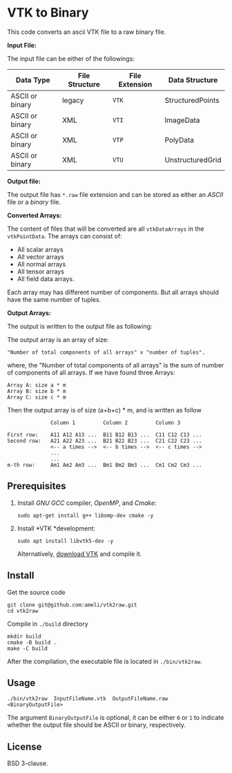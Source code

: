 # VTK to Binary

This code converts an ascii VTK file to a raw binary file.

**Input File:**

The input file can be either of the followings:

| Data Type       | File Structure | File Extension | Data Structure   |
| --------------- | -------------- | -------------- | ---------------- |
| ASCII or binary | legacy         | ``VTK``        | StructuredPoints |
| ASCII or binary | XML            | ``VTI``        | ImageData        |
| ASCII or binary | XML            | ``VTP``        | PolyData         |
| ASCII or binary | XML            | ``VTU``        | UnstructuredGrid |

**Output file:**

The output file has ``*.raw`` file extension and can be stored as either an *ASCII* file or a *binary* file.

**Converted Arrays:**

The content of files that will be converted are all ``vtkDataArrays`` in the ``vtkPointData``. The arrays can consist of:

* All scalar arrays
* All vector arrays
* All normal arrays
* All tensor arrays
* All field data arrays.

Each array may has different number of components. But all arrays should have the same number of tuples.

**Output Arrays:**

The output is written to the output file as following:

The output array is an array of size:

    "Number of total components of all arrays" x "number of tuples".

where, the "Number of total components of all arrays" is the sum of number of components of all arrays. If we have found three Arrays:

    Array A: size a * m
    Array B: size b * m
    Array C: size c * m

Then the output array is of size (a+b+c) * m, and is written as follow

                  Column 1         Column 2         Column 3

    First row:    A11 A12 A13 ...  B11 B12 B13 ...  C11 C12 C13 ...
    Second row:   A21 A22 A23 ...  B21 B22 B23 ...  C21 C22 C23 ...
                  <-- a times -->  <-- b times -->  <-- c times -->
                  ...
                  ...
    m-th row:     Am1 Am2 Am3 ...  Bm1 Bm2 Bm3 ...  Cm1 Cm2 Cm3 ...

## Prerequisites

1. Install *GNU GCC* compiler, *OpenMP*, and *Cmake*:

       sudo apt-get install g++ libomp-dev cmake -y

2. Install *VTK *development:

       sudo apt install libvtk5-dev -y

   Alternatively, [download VTK](https://vtk.org/download/) and compile it.

## Install

Get the source code

    git clone git@github.com:ameli/vtk2raw.git
    cd vtk2raw

Compile in ``./build`` directory

    mkdir build
    cmake -B build .
    make -C build

After the compilation, the executable file is located in ``./bin/vtk2raw``.

## Usage

    ./bin/vtk2raw  InputFileName.vtk  OutputFileName.raw  <BinaryOutputFile>

The argument ``BinaryOutputFile`` is optional, it can be either ``0`` or ``1`` to indicate whether the output file should be ASCII or binary, respectively.

## License

BSD 3-clause.
